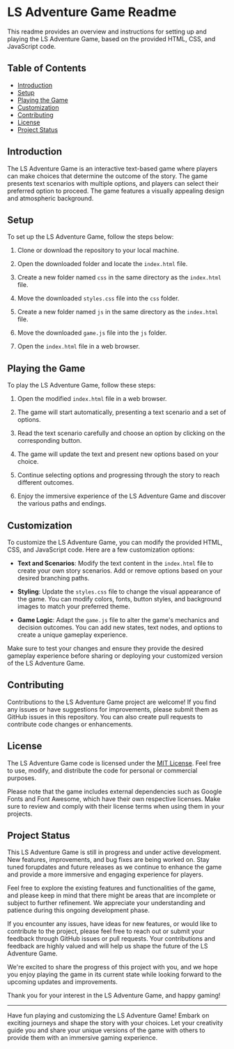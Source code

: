 # LS Adventure Game Readme

This readme provides an overview and instructions for setting up and playing the LS Adventure Game, based on the provided HTML, CSS, and JavaScript code.

## Table of Contents

- [Introduction](#introduction)
- [Setup](#setup)
- [Playing the Game](#playing-the-game)
- [Customization](#customization)
- [Contributing](#contributing)
- [License](#license)
- [Project Status](#project-status)

## Introduction

The LS Adventure Game is an interactive text-based game where players can make choices that determine the outcome of the story. The game presents text scenarios with multiple options, and players can select their preferred option to proceed. The game features a visually appealing design and atmospheric background.

## Setup

To set up the LS Adventure Game, follow the steps below:

1. Clone or download the repository to your local machine.

2. Open the downloaded folder and locate the `index.html` file.

3. Create a new folder named `css` in the same directory as the `index.html` file.

4. Move the downloaded `styles.css` file into the `css` folder.

5. Create a new folder named `js` in the same directory as the `index.html` file.

6. Move the downloaded `game.js` file into the `js` folder.

7. Open the `index.html` file in a web browser.

## Playing the Game

To play the LS Adventure Game, follow these steps:

1. Open the modified `index.html` file in a web browser.

2. The game will start automatically, presenting a text scenario and a set of options.

3. Read the text scenario carefully and choose an option by clicking on the corresponding button.

4. The game will update the text and present new options based on your choice.

5. Continue selecting options and progressing through the story to reach different outcomes.

6. Enjoy the immersive experience of the LS Adventure Game and discover the various paths and endings.

## Customization

To customize the LS Adventure Game, you can modify the provided HTML, CSS, and JavaScript code. Here are a few customization options:

- **Text and Scenarios**: Modify the text content in the `index.html` file to create your own story scenarios. Add or remove options based on your desired branching paths.

- **Styling**: Update the `styles.css` file to change the visual appearance of the game. You can modify colors, fonts, button styles, and background images to match your preferred theme.

- **Game Logic**: Adapt the `game.js` file to alter the game's mechanics and decision outcomes. You can add new states, text nodes, and options to create a unique gameplay experience.

Make sure to test your changes and ensure they provide the desired gameplay experience before sharing or deploying your customized version of the LS Adventure Game.

## Contributing

Contributions to the LS Adventure Game project are welcome! If you find any issues or have suggestions for improvements, please submit them as GitHub issues in this repository. You can also create pull requests to contribute code changes or enhancements.

## License

The LS Adventure Game code is licensed under the [MIT License](https://opensource.org/licenses/MIT). Feel free to use, modify, and distribute the code for personal or commercial purposes.

Please note that the game includes external dependencies such as Google Fonts and Font Awesome, which have their own respective licenses. Make sure to review and comply with their license terms when using them in your projects.

## Project Status

This LS Adventure Game is still in progress and under active development. New features, improvements, and bug fixes are being worked on. Stay tuned forupdates and future releases as we continue to enhance the game and provide a more immersive and engaging experience for players.

Feel free to explore the existing features and functionalities of the game, and please keep in mind that there might be areas that are incomplete or subject to further refinement. We appreciate your understanding and patience during this ongoing development phase.

If you encounter any issues, have ideas for new features, or would like to contribute to the project, please feel free to reach out or submit your feedback through GitHub issues or pull requests. Your contributions and feedback are highly valued and will help us shape the future of the LS Adventure Game.

We're excited to share the progress of this project with you, and we hope you enjoy playing the game in its current state while looking forward to the upcoming updates and improvements.

Thank you for your interest in the LS Adventure Game, and happy gaming!

---

Have fun playing and customizing the LS Adventure Game! Embark on exciting journeys and shape the story with your choices. Let your creativity guide you and share your unique versions of the game with others to provide them with an immersive gaming experience.
